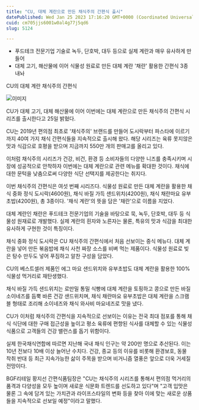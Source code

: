 ```yaml
---
title: "CU, 대체 계란으로 만든 채식주의 간편식 출시"
datePublished: Wed Jan 25 2023 17:16:20 GMT+0000 (Coordinated Universal Time)
cuid: cm705jjs6001w0al4g77j5qd6
slug: 5124

---
```



- 푸드테크 전문기업 기술로 녹두, 단호박, 대두 등으로 실제 계란과 매우 유사하게 만들어
- 대체 고기, 해산물에 이어 식물성 원료로 만든 대체 계란 '채란' 활용한 간편식 3종 내놔

CU의 대체 계란 채식주의 간편식

![이미지](https://cdn.hashnode.com/res/hashnode/image/upload/v1739258394902/d38bdb22-29f6-4c73-9770-3500a7e169d9.jpeg)

CU가 대체 고기, 대체 해산물에 이어 이번에는 대체 계란으로 만든 채식주의 간편식 시리즈를 출시한다고 25일 밝혔다.

CU는 2019년 편의점 최초로 '채식주의' 브랜드를 만들어 도시락부터 파스타에 이르기까지 40여 가지 채식 간편식들을 지속적으로 출시해 왔다. 해당 시리즈는 육류 못지않은 맛과 식감으로 호평을 받으며 지금까지 550만 개의 판매고를 올리고 있다.

이처럼 채식주의 시리즈가 건강, 비건, 환경 등 소비자들의 다양한 니즈를 충족시키며 시장에 성공적으로 안착하자 이번에는 대체 계란으로 관련 메뉴를 확대한 것이다. 채식에 대한 문턱을 낮춤으로써 다양한 식단 선택지를 제공한다는 취지다.

이번 채식주의 간편식은 여섯 번째 시리즈다. 식물성 원료로 만든 대체 계란을 활용한 채식 중화 정식 도시락(4600원), 채식 바질 가득 샌드위치(4200원), 채식 채란마요 유부초밥(4200원), 총 3종이다. '채식 계란'의 뜻을 담은 '채란'으로 이름을 지었다.

대체 계란인 채란은 푸드테크 전문기업의 기술을 바탕으로 묵, 녹두, 단호박, 대두 등 식물성 원재료로 개발했다. 실제 계란의 흰자와 노른자는 물론, 특유의 맛과 식감을 최대한 유사하게 구현한 것이 특징이다.

채식 중화 정식 도시락은 CU 채식주의 간편식에서 처음 선보이는 중식 메뉴다. 대체 계란을 넣어 만든 볶음밥에 채식 사천 짜장 소스를 비벼 먹는 제품이다. 식물성 원료로 빚은 탕수 만두도 넣어 푸짐하고 알찬 구성을 담았다.

CU의 베스트셀러 제품인 에그 마요 샌드위치와 유부초밥도 대체 계란을 활용한 100% 식물성 먹거리로 재탄생했다.

채식 바질 가득 샌드위치는 로만밀 통밀 식빵에 대체 계란을 토핑하고 콩으로 만든 바질 소이네즈를 듬뿍 바른 건강 샌드위치며, 채식 채란마요 유부초밥은 대체 계란을 스크램블 형태로 조리해 소이네즈와 채식 와사비 마요네즈로 맛을 냈다.

CU가 이처럼 채식주의 간편식을 지속적으로 선보이는 이유는 전국 최대 점포를 통해 채식 식단에 대한 구매 접근성을 높이고 평소 육류에 편향된 식사를 대체할 수 있는 식물성 식품으로 고객들의 건강 밸런스를 돕기 위함이다.

실제 한국채식연합에 따르면 지난해 국내 채식 인구는 약 200만 명으로 추산된다. 이는 10년 전보다 10배 이상 늘어난 수치다. 건강, 종교 등의 이유를 비롯해 환경보호, 동물 착취 반대 등 최근 지속가능한 삶이 주목을 받으며 비거니즘 열풍은 앞으로 더욱 거세질 전망이다.

BGF리테일 황지선 간편식품팀장은 "CU는 채식주의 시리즈를 통해서 편의점 먹거리의 품격과 다양성을 모두 높이며 새로운 식문화 트렌드를 선도하고 있다"며 "고객 입맛은 물론 그 속에 담겨 있는 가치관과 라이프스타일의 변화 등을 찾아 이에 맞는 새로운 상품들을 지속적으로 선보일 예정"이라고 말했다.